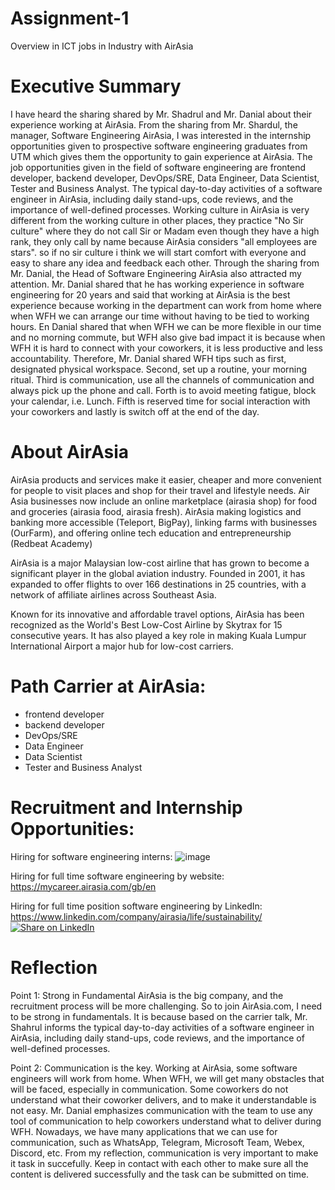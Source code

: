 # Assignment-1
Overview in ICT jobs in Industry with AirAsia

# Executive Summary
I have heard the sharing shared by Mr. Shadrul and Mr. Danial about their experience working at AirAsia.
From the sharing from Mr. Shardul, the manager, Software Engineering AirAsia, I was interested in the internship opportunities given to prospective software engineering graduates from UTM which gives them the opportunity to gain experience at AirAsia. The job opportunities given in the field of software engineering are frontend developer, backend developer, DevOps/SRE, Data Engineer, Data Scientist, Tester and Business Analyst. The typical day-to-day activities of a software engineer in AirAsia, including daily stand-ups, code reviews, and the importance of well-defined processes.
Working culture in AirAsia is very different from the working culture in other places, they practice "No Sir culture" where they do not call Sir or Madam even though they have a high rank, they only call by name because AirAsia considers "all employees are stars". so if no sir culture i think we will start comfort with everyone and easy to share any idea and feedback each other. Through the sharing from Mr. Danial, the Head of Software Engineering AirAsia also attracted my attention. Mr. Danial shared that he has working experience in software engineering for 20 years and said that working at AirAsia is the best experience because working in the department can work from home where when WFH we can arrange our time without having to be tied to working hours. En Danial shared that when WFH we can be more flexible in our time and no morning commute, but WFH also give bad impact it is because when WFH it is hard to connect with your coworkers, it is less productive and less accountability. Therefore, Mr. Danial shared WFH tips such as first, designated physical workspace. Second, set up a routine, your morning ritual. Third is communication, use all the channels of communication and always pick up the phone and call. Forth is to avoid meeting fatigue, block your calendar, i.e. Lunch. Fifth is reserved time for social interaction with your coworkers and lastly is switch off at the end of the day.


# About AirAsia
AirAsia products and services make it easier, cheaper and more convenient for people to visit places and shop for their travel and lifestyle needs.
Air Asia businesses now include an online marketplace (airasia shop) for food and groceries (airasia food, airasia fresh). AirAsia making logistics and banking more accessible (Teleport, BigPay), linking farms with businesses (OurFarm), and offering online tech education and entrepreneurship (Redbeat Academy)

AirAsia is a major Malaysian low-cost airline that has grown to become a significant player in the global aviation industry. Founded in 2001, it has expanded to offer flights to over 166 destinations in 25 countries, with a network of affiliate airlines across Southeast Asia.   

Known for its innovative and affordable travel options, AirAsia has been recognized as the World's Best Low-Cost Airline by Skytrax for 15 consecutive years. It has also played a key role in making Kuala Lumpur International Airport a major hub for low-cost carriers.   



# Path Carrier at AirAsia:
-  frontend developer
-  backend developer
-  DevOps/SRE
-  Data Engineer
-  Data Scientist
-  Tester and Business Analyst


# Recruitment and Internship Opportunities:
Hiring for software engineering interns:
![image](https://github.com/user-attachments/assets/6b5c5620-4054-4576-8dd0-9e1bda53c6c5)


Hiring for full time software engineering by website:
https://mycareer.airasia.com/gb/en

Hiring for full time position software engineering by LinkedIn:
https://www.linkedin.com/company/airasia/life/sustainability/
[![Share on LinkedIn](https://img.shields.io/badge/-share%20on%20linkedin-blue?logo=linkedin&style=for-the-badge)](https://www.linkedin.com/feed/?shareActive=true&text=https%3A%2F%2Fwww.linkedin.com%2Fcompany%2Fairasia%2Flife%2Fsustainability%2F)

# Reflection 

Point 1: Strong in Fundamental
AirAsia is the big company, and the recruitment process will be more challenging. So to join AirAsia.com, I need to be strong in fundamentals. It is because based on the carrier talk, Mr. Shahrul informs the typical day-to-day activities of a software engineer in AirAsia, including daily stand-ups, code reviews, and the importance of well-defined processes.

Point 2: Communication is the key.
Working at AirAsia, some software engineers will work from home. When WFH, we will get many obstacles that will be faced, especially in communication. Some coworkers do not understand what their coworker delivers, and to make it understandable is not easy. Mr. Danial emphasizes communication with the team to use any tool of communication to help coworkers understand what to deliver during WFH. Nowadays, we have many applications that we can use for communication, such as WhatsApp, Telegram, Microsoft Team, Webex, Discord, etc. From my reflection, communication is very important to make it task in succefully. Keep in contact with each other to make sure all the content is delivered successfully and the task can be submitted on time.

